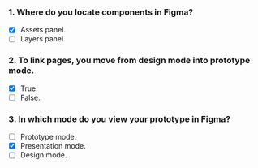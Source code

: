 ### 1. Where do you locate components in Figma?

- [x] Assets panel.
- [ ] Layers panel.

### 2. To link pages, you move from design mode into prototype mode.

- [x] True.
- [ ] False.

### 3. In which mode do you view your prototype in Figma?

- [ ] Prototype mode.
- [x] Presentation mode.
- [ ] Design mode.
